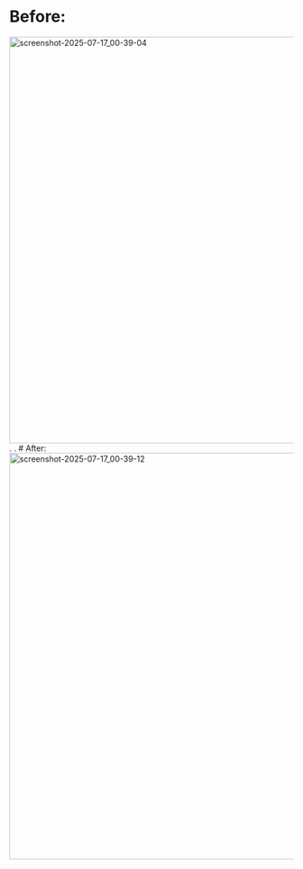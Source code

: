 # Before:
<img width="1280" height="720" alt="screenshot-2025-07-17_00-39-04" src="https://github.com/user-attachments/assets/3f73d870-3aaa-42ed-b5de-13f0b32a30ec" />
.
.
# After:
<img width="1280" height="720" alt="screenshot-2025-07-17_00-39-12" src="https://github.com/user-attachments/assets/a9880a6f-95a1-4be6-8ac5-09a83e29b224" />
